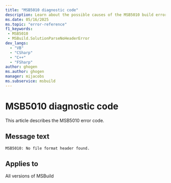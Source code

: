```yaml
---
title: "MSB5010 diagnostic code"
description: Learn about the possible causes of the MSB5010 build error, and get troubleshooting tips.
ms.date: 05/16/2025
ms.topic: "error-reference"
f1_keywords:
 - MSB5010
 - MSBuild.SolutionParseNoHeaderError
dev_langs:
  - "VB"
  - "CSharp"
  - "C++"
  - "FSharp"
author: ghogen
ms.author: ghogen
manager: mijacobs
ms.subservice: msbuild
---
```


# MSB5010 diagnostic code

<!-- :::ErrorDefinitionDescription::: -->
<!-- :::editable-content name="introDescription"::: -->
This article describes the MSB5010 error code.
<!-- :::editable-content-end::: -->

## Message text

<!-- :::editable-content name="messageText"::: -->
`MSB5010: No file format header found.`
<!-- :::editable-content-end::: -->
<!-- MSB5010: No file format header found. -->

<!-- :::editable-content name="postOutputDescription"::: -->
<!--
{StrBegin="MSB5010: "}UE: The solution filename is provided separately to loggers.
-->
<!-- :::editable-content-end::: -->
<!-- :::ErrorDefinitionDescription-end::: -->

## Applies to

All versions of MSBuild
